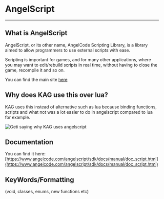 # AngelScript

---

## What is AngelScript
AngelScript, or its other name, AngelCode Scripting Library, is a library aimed to allow programmers to use external scripts with ease. 

Scripting is important for games, and for many other applications, where you may want to edit/rebuild scripts in real time, without having to close the game, recompile it and so on. 

You can find the main site [here](https://www.angelcode.com/angelscript/)

## Why does KAG use this over lua?
KAG uses this instead of alternative such as lua because binding functions, scripts and what not was a lot easier to do in angelscript compared to lua for example.

![Geti saying why KAG uses angelscript](https://cdn.discordapp.com/attachments/601801785623052301/716758460662022164/unknown.png)


## Documentation
You can find it here: 
[https://www.angelcode.com/angelscript/sdk/docs/manual/doc_script.html](https://www.angelcode.com/angelscript/sdk/docs/manual/doc_script.html)


## KeyWords/Formatting
(void, classes, enums, new functions etc)